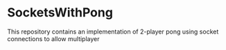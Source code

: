 # SocketsWithPong
This repository contains an implementation of 2-player pong using socket connections to allow multiplayer
